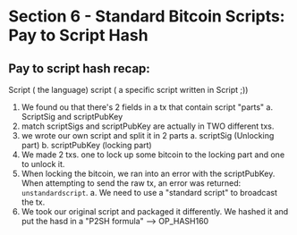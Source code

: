 # Section 6 - Standard Bitcoin Scripts: Pay to Script Hash

## Pay to script hash recap:

Script ( the language)
script ( a specific script written in Script ;))

1. We found ou that there's 2 fields in a tx that contain script "parts"
    a. ScriptSig and scriptPubKey
2. match scriptSigs and scriptPubKey are actually in TWO different txs.
3. we wrote our own script and split it in 2 parts
    a. scriptSig (Unlocking part)
    b. scriptPubKey (locking part)
4. We made 2 txs. one to lock up some bitcoin to the locking part and one to unlock it.
5. When locking the bitcoin, we ran into an error with the scriptPubKey. When attempting to send the raw tx, an error was returned: ```unstandardscript```.
    a. We need to use a "standard script" to broadcast the tx.
6. We took our original script and packaged it differently. We hashed it and put the hasd in a "P2SH formula" --> OP_HASH160 <script> OP_EQUAL
7. We put the P2SH script into our scriptPubKey field of TX1
8. And we then had to make a few changes in TX2's scriptSig field to spend it. 

P2SH Recap:

1. Has 2 opcodes and 1 piece of data.
2. piece of data is always a hash160 of the original script

Human readable form of P2SH: 
        
OP_HASH160 <hash160 of OG script> OP_EQUAL

Changing it to Hex:

a914fb528f99064469fd19f1fc7f105a9fd324c7160787

## Interpreting a P2SH Script:

----- 
Original transactions from Section 5: 

OP_HASH160 a914fb528f99064469fd19f1fc7f105a9fd324c7160787 OP_EQUAL

asm: OP_HASH160 a914fb528f99064469fd19f1fc7f105a9fd324c7160787 OP_EQUAL
hex: a914fb528f99064469fd19f1fc7f105a9fd324c7160787

TX1:
txid: dac3397e17744817b33365b7c3377e797266173cddf761fef6a935f9d96f3
version: 01000000
vin:
    txid: c0511a3bcc42d6d7cdc3a39569b0f782bd5d74220d566eb386e0d9cb198ce83
    vout: 00000000
    scriptSig: 00
    sequence: ffffffff

outputs: 01
    amount: 18ddf500000000
    -> scriptPubKey: 17 a914fb528f99064469fd19f1fc7f105a9fd324c7160787
locktime: 00000000

TX2:
version: 01000000
01
    txid: f3963df3956aef1f67f7dd3c176672797e37c376b556337b814477e19730c3da
    vout: 00000000
    scriptSig: 2e
        156b6176626620566e207346179696e662072706f6f72
        17156861762b6620566e207346179696e662072706f6f7287
    sequence: ffffffff

    amount: 30d9f500000000
    -> scriptPubKey: 17 a914fb528f99064469fd19f1fc7f105a9fd324c7160787

txid: 0f198c6d12e1e8bde9dc56d97d26a00c31d5d8c51bdd91802f8dfd9f7fee

----


We need: scriptSig TX2 | scriptPubKey TX1 

-> scriptPubKey: a914fb528f99064469fd19f1fc7f105a9fd324c7160787
-> scriptSig: 
        15686176652066756e2073746179696e6720706f6f72
        -> 17156861762b6620566e207346179696e662072706f6f7287
        redeemScript: last item in the scriptSig


script:
            

questions when an OP code operates:

1. How many items in the stack does this touch?
2. does it take data off the stack? 
3. does it put data on the stack? 

a9 = OP_HASH160

1. Read off first stack item
2. hash160 it
3. pop off first item from stack
4. push back the hash160 to the stack

OP_EQUAL:

the are!

stack:

1: 1
0: 686176652066756e2073746179696e6720706f6f72


Verification:

Is it empty: No
Is the last item on the stack a 1: No

So we'd think this failed...

Some MAGIC happens now... lol.. but only because this is a P2SH script
This happens on line 1997 of interpreter.cpp

IF p2sh:

1. Stack cannot be empty
2. Pops stack once so we remove the 1
3. puts the scriptSig back on the stack using the redeemscript --> ```156b6176626620566e207346179696e662072706f6f72```
4. Starts evaluation again

"new" script:


new stack: 

87

1: 686176652066756e2073746179696e6720706f6f72
0: 686176652066756e2073746179696e6720706f6f72

OP_EQUAL

0: 1

scripts passes!! Woot

## Takeaways and Tradeoffs with P2SH


w/o P2SH nonstandard:
    original (locking) script: 15686176652066756e2073746179696e6720706f6f7287 (have fun staying poor) "in hex" --> Bob pays
    scriptSig (unlocking): 156861762b6620566e207346179696e662072706f6f72 -> I pay for this


w/ P2SH scripthash:
    locking script: a914fb528f99064469fd19f1fc7f105a9fd324c7160787, Bob pays for this.
    unlocking script: 156861761b6620566e207346179696e662072706f6f7215686176652066756e2073746179696e6720706f6f7287, I pay for this. 

*Remember lock script in script hash is a hash160 of the original nonstandard script*

TakeAways:
    1. we had to use P2SH. No other way to use our custom script w/o it.
    2. how many bytes ended up in a tx for the nonstandard script? 
        45 bytes
    3. how many bytes ended up in the txs for the p2sh script?
        69 bytes
    4. which is more expensive in bytes? 
        P2SH

diffence 69-45 = 24 bytes. The extra byte came from having to add the length byte for the redeemscript in the p2sh unlocking script

    5. Who's paying for these txs
        TX1 -> locked to the p2sh script, Bob pays for this one, He pays 23 bytes
        TX2 -> spent the p2sh script, I pay to spend this

Bob's gonna pay me money with a914fb528f99064469fd19f1fc7f105a9fd324c7160787

The person responsible paying for the potentially more expensive/complicated P2SH unlocking script is the one benefitting from the script (whoever can then spend it)


##### QUIZ 9:


Q: Where does our custom script end up if we lock to it using a Pay 2 ScriptHash?


A: We lock to the hash of the script, the script itself goes in the scriptSig of the unlocking transaction.

We lock to the hash of the script, the script itself goes in the scriptSig of the unlocking transaction.

## Coding exercise: Convert Custom Scripts to P2SH Addresses


Using regtest you can convert a custom script to a P2SH address by running:
    `bitcoin-cli -regtest decodescript my_custom_script`

The output will include a p2sh address which is the base58 address encoding of the P2SH
scriptPubKey

You can convet a base58 encoded address back to a scriptPubKey by runnng:
    `bitcoin-cli -regtest decodescript my_address`

This returns the p2sh address's scriptPubKey. This scriptPubKey is what you find in the raw transaction. The base58 address is a just a human readable version of the scriptPubKey


*What's happening here?*

When I decode the script. I am given a base58 encoded address. I can send (lock) bitcoin to this address. To unlock it I would need to present the (key) or the scriptSig that corresponds with the scriptPubKey. 

custom script: `010101029301038801027693010487`

 run:`bitcoin-cli -regtest decodescript my_custom_script`
 Get a base58 adress: `2MurSWkcDqSq69nuWSBXwNraCFbHvSouGQn`
 Send bitcoin to that address
 That bitcoin is now locked to that address via the custom_script, to unlock it (spend it) I have to provide the correct scriptSig (The script that satisfies my scriptPubKey (custom script))









